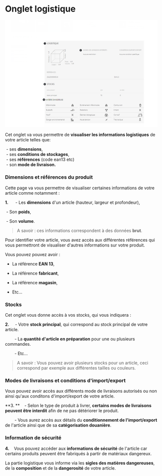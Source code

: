 # Onglet logistique


![ongletlogistique-logistique3png](images/ongletlogistique-logistique3png.png)

Cet onglet va vous permettre de **visualiser les informations logistiques** de votre article telles que:

 - ses **dimensions**,  
 - ses **conditions de stockages**,  
 - ses **références** (code ean13 etc)  
 - son **mode de livraison.**

### Dimensions et références du produit

Cette page va vous permettre de visualiser certaines informations de votre article comme notamment :

**1.**      - Les **dimensions** d'un article (hauteur, largeur et profondeur),

 - Son **poids**,

 - Son **volume**.

> A savoir : ces informations correspondent à des données **brut**.

Pour identifier votre article, vous avez accès aux différentes références qui vous permettront de visualiser d'autres informations sur votre produit.

Vous pouvez pouvez avoir :

- La référence **EAN 13**,

- La référence **fabricant**,

- La référence **magasin**,

- Etc...

### Stocks

Cet onglet vous donne accès à vos stocks, qui vous indiquera :

**2.**     - Votre **stock principal**, qui correspond au stock principal de votre article.

  
        - La **quantité d'article en préparation** pour une ou plusieurs commandes.

        - Etc...

> A savoir : Vous pouvez avoir plusieurs stocks pour un article, ceci correspond par exemple aux différentes tailles ou couleurs.

### Modes de livraisons et conditions d'import/export

Vous pouvez avoir accès aux différents mode de livraisons autorisés ou non ainsi qu'aux conditons d'import/export de votre article.

**3. **    - Selon le type de produit à livrer, **certains modes de livraisons peuvent être interdit** afin de ne pas détériorer le produit.

        - Vous aurez accès aux détails du **conditionnement de l'import/export** de l'article ainsi que de sa **catégorisation douanière**.

### Information de sécurité

**4.**    Vous pouvez accéder aux **informations de sécurité** de l'article car certains produits peuvent être fabriqués à partir de matériaux dangereux.

La partie logistique vous informe via les **sigles des matières dangereuses**, de la **composition** et de la **dangerosité** de votre article.